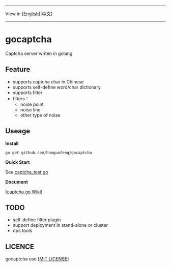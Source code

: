 ***
View in [[English](README-en.md)][[中文](README.md)]
***
# gocaptcha
Captcha server writen in golang

Feature
-------
* supports captcha char in Chinese
* supports self-define word/char dictionary
* supports filter
* filters：
	* noise point
	* noise line
	* other type of noise

Useage
------
**Install**

	go get github.com/hanguofeng/gocaptcha

**Quick Start**

See [captcha_test.go](captcha_test.go)

**Document**

[[captcha.go Wiki](https://github.com/hanguofeng/gocaptcha/wiki)]

TODO
----
* self-define filter plugin
* support deployment in stand-alone or cluster
* ops tools

LICENCE
-------
gocaptcha use [[MIT LICENSE](LICENSE)]

